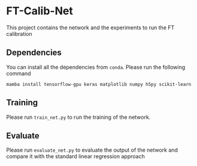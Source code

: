 # FT-Calib-Net

This project contains the network and the experiments to run the FT calibration

## Dependencies
You can install all the dependencies from `conda`. Please run the following command
```
mamba install tensorflow-gpu keras matplotlib numpy h5py scikit-learn
```
## Training
Please run `train_net.py` to run the training of the network.

## Evaluate
Please run `evaluate_net.py` to evaluate the output of the network and compare it with the standard
linear regression approach

